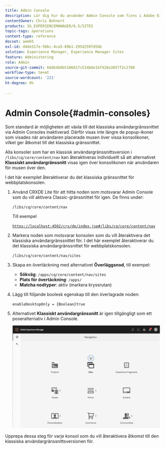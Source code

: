 ```yaml
---
title: Admin Console
description: Lär dig hur du använder Admin Console som finns i Adobe Experience Manager.
contentOwner: Chris Bohnert
products: SG_EXPERIENCEMANAGER/6.5/SITES
topic-tags: operations
content-type: reference
docset: aem65
exl-id: d4de517e-50bc-4ca5-89b1-295d259fd5bb
solution: Experience Manager, Experience Manager Sites
feature: Administering
role: Admin
source-git-commit: 66db4b0b5106617c534b6e1bf428a3057f2c2708
workflow-type: tm+mt
source-wordcount: '221'
ht-degree: 0%

---
```



# Admin Console{#admin-consoles}

Som standard är möjligheten att växla till det klassiska användargränssnittet via Admin Consoles inaktiverad. Därför visas inte längre de popup-ikoner som visades när användaren placerade musen över vissa konsolikoner, vilket ger åtkomst till det klassiska gränssnittet.

Alla konsoler som har en klassisk användargränssnittsversion i `/libs/cq/core/content/nav` kan återaktiveras individuellt så att alternativet **Klassiskt användargränssnitt** visas igen över konsolikonen när användaren för musen över den.

I det här exemplet återaktiverar du det klassiska gränssnittet för webbplatskonsolen.

1. Använd CRXDE Lite för att hitta noden som motsvarar Admin Console som du vill aktivera Classic-gränssnittet för igen. De finns under:

   `/libs/cq/core/content/nav`

   Till exempel

   [`https://localhost:4502/crx/de/index.jsp#/libs/cq/core/content/nav`](https://localhost:4502/crx/de/index.jsp#/libs/cq/core/content/nav)

1. Markera noden som motsvarar konsolen som du vill återaktivera det klassiska användargränssnittet för. I det här exemplet återaktiverar du det klassiska användargränssnittet för webbplatskonsolen.

   `/libs/cq/core/content/nav/sites`

1. Skapa en övertäckning med alternativet **Överläggsnod**, till exempel:

   * **Sökväg**: `/apps/cq/core/content/nav/sites`
   * **Plats för övertäckning**: `/apps/`
   * **Matcha nodtyper**: aktiv (markera kryssrutan)

1. Lägg till följande boolesk egenskap till den överlagrade noden:

   `enableDesktopOnly = {Boolean}true`

1. Alternativet **Klassiskt användargränssnitt** är igen tillgängligt som ett poseralternativ i Admin Console.

   ![Alternativ för klassisk UI-pekare](assets/syui-01-2019-02-27-15-16-55.png)

Upprepa dessa steg för varje konsol som du vill återaktivera åtkomst till den klassiska användargränssnittsversionen för.
